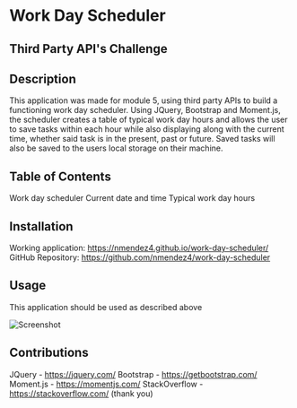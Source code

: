 # Work Day Scheduler 

## Third Party API's Challenge

## Description

This application was made for module 5, using third party APIs to build a functioning work day scheduler. Using JQuery, Bootstrap and Moment.js, the scheduler creates a table of typical work day hours and allows the user to save tasks within each hour while also displaying along with the current time, whether said task is in the present, past or future. Saved tasks will also be saved to the users local storage on their machine.

## Table of Contents

Work day scheduler
Current date and time
Typical work day hours 

## Installation 

Working application: https://nmendez4.github.io/work-day-scheduler/ 
GitHub Repository: https://github.com/nmendez4/work-day-scheduler

## Usage 

This application should be used as described above

![Screenshot]()

## Contributions

JQuery - https://jquery.com/
Bootstrap - https://getbootstrap.com/
Moment.js - https://momentjs.com/
StackOverflow - https://stackoverflow.com/ (thank you)

